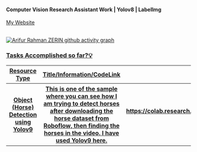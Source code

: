 #### Computer Vision Research Assistant Work | Yolov8 | LabelImg 

<a href = "https://www.arzerin.com/">My Website<br><br>
</div>  

![Arifur Rahman ZERIN github activity graph](https://github-readme-activity-graph.vercel.app/graph?username=arzerin&bg_color=FFFFFF&color=111F68&line=111F68)

<h3>Tasks Accomplished so far?💡</h3>
<table width="100%">
    <tr>
        <th>Resource Type</th>
        <th>Title/Information/CodeLink</th>
        <th>Link</th>
    </tr>
    <tr>
        <th>Object (Horse) Detection using Yolov9</th>
        <th>This is one of the sample where you can see how I am trying to detect horses after downloading the horse dataset from Roboflow, then finding the horses in the video. I have used Yolov9 here.</th>
        <th>https://colab.research.google.com/drive/1OvNOCwxixmEqlUH4Q4O2Q04q6nQtt4Qp?usp=sharing</th>
    </tr>
</table>

